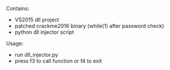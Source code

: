 Contains:
- VS2015 dll project
- patched crackme2016 binary (while(1) after password check)
- python dll injector script

Usage:
- run dll_injector.py
- press f3 to call function or f4 to exit